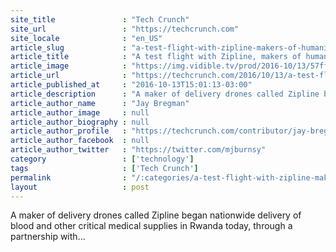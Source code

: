 ```yaml
---
site_title               : "Tech Crunch"
site_url                 : "https://techcrunch.com"
site_locale              : "en_US"
article_slug             : "a-test-flight-with-zipline-makers-of-humanitarian-delivery-drones"
article_title            : "A test flight with Zipline, makers of humanitarian delivery drones"
article_image            : "https://img.vidible.tv/prod/2016-10/13/57fff53f5095491825e4d1d7_o_U_v1.jpg?w=764&h=400"
article_url              : "https://techcrunch.com/2016/10/13/a-test-flight-with-zipline-makers-of-humanitarian-delivery-drones/"
article_published_at     : "2016-10-13T15:01:13-03:00"
article_description      : "A maker of delivery drones called Zipline began nationwide delivery of blood and other critical medical supplies in Rwanda today, through a partnership with..."
article_author_name      : "Jay Bregman"
article_author_image     : null
article_author_biography : null
article_author_profile   : "https://techcrunch.com/contributor/jay-bregman/"
article_author_facebook  : null
article_author_twitter   : "https://twitter.com/mjburnsy"
category                 : ['technology']
tags                     : ['Tech Crunch']
permalink                : "/:categories/a-test-flight-with-zipline-makers-of-humanitarian-delivery-drones/"
layout                   : post
---
```


A maker of delivery drones called Zipline began nationwide delivery of blood and other critical medical supplies in Rwanda today, through a partnership with...
